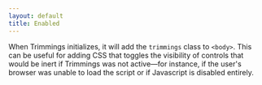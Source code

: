 ```yaml
---
layout: default
title: Enabled
---
```


When Trimmings initializes, it will add the `trimmings` class to `<body>`. This can be useful for adding CSS that toggles the visibility of controls that would be inert if Trimmings was not active—for instance, if the user's browser was unable to load the script or if Javascript is disabled entirely.
